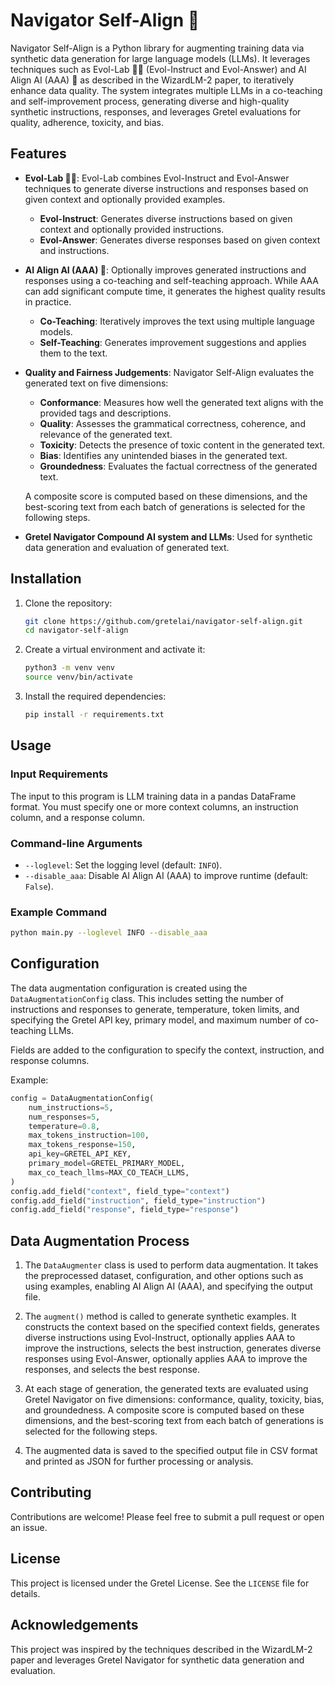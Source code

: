 # Navigator Self-Align 🚀

Navigator Self-Align is a Python library for augmenting training data via synthetic data generation for large language models (LLMs). It leverages techniques such as Evol-Lab 🌟✨ (Evol-Instruct and Evol-Answer) and AI Align AI (AAA) 🧠 as described in the WizardLM-2 paper, to iteratively enhance data quality. The system integrates multiple LLMs in a co-teaching and self-improvement process, generating diverse and high-quality synthetic instructions, responses, and leverages Gretel evaluations for quality, adherence, toxicity, and bias.

## Features

- **Evol-Lab 🌟✨**: Evol-Lab combines Evol-Instruct and Evol-Answer techniques to generate diverse instructions and responses based on given context and optionally provided examples.
  - **Evol-Instruct**: Generates diverse instructions based on given context and optionally provided instructions.
  - **Evol-Answer**: Generates diverse responses based on given context and instructions.
- **AI Align AI (AAA) 🧠**: Optionally improves generated instructions and responses using a co-teaching and self-teaching approach. While AAA can add significant compute time, it generates the highest quality results in practice.
  - **Co-Teaching**: Iteratively improves the text using multiple language models.
  - **Self-Teaching**: Generates improvement suggestions and applies them to the text.
- **Quality and Fairness Judgements**: Navigator Self-Align evaluates the generated text on five dimensions:
  - **Conformance**: Measures how well the generated text aligns with the provided tags and descriptions.
  - **Quality**: Assesses the grammatical correctness, coherence, and relevance of the generated text.
  - **Toxicity**: Detects the presence of toxic content in the generated text.
  - **Bias**: Identifies any unintended biases in the generated text.
  - **Groundedness**: Evaluates the factual correctness of the generated text.
  
  A composite score is computed based on these dimensions, and the best-scoring text from each batch of generations is selected for the following steps.
- **Gretel Navigator Compound AI system and LLMs**: Used for synthetic data generation and evaluation of generated text.

## Installation

1. Clone the repository:

   ```bash
   git clone https://github.com/gretelai/navigator-self-align.git
   cd navigator-self-align
   ```

2. Create a virtual environment and activate it:

   ```bash
   python3 -m venv venv
   source venv/bin/activate
   ```

3. Install the required dependencies:

   ```bash
   pip install -r requirements.txt
   ```

## Usage

### Input Requirements

The input to this program is LLM training data in a pandas DataFrame format. You must specify one or more context columns, an instruction column, and a response column.

### Command-line Arguments

- `--loglevel`: Set the logging level (default: `INFO`).
- `--disable_aaa`: Disable AI Align AI (AAA) to improve runtime (default: `False`).

### Example Command

```bash
python main.py --loglevel INFO --disable_aaa
```

## Configuration

The data augmentation configuration is created using the `DataAugmentationConfig` class. This includes setting the number of instructions and responses to generate, temperature, token limits, and specifying the Gretel API key, primary model, and maximum number of co-teaching LLMs.

Fields are added to the configuration to specify the context, instruction, and response columns.

Example:

```python
config = DataAugmentationConfig(
    num_instructions=5,
    num_responses=5,
    temperature=0.8,
    max_tokens_instruction=100,
    max_tokens_response=150,
    api_key=GRETEL_API_KEY,
    primary_model=GRETEL_PRIMARY_MODEL,
    max_co_teach_llms=MAX_CO_TEACH_LLMS,
)
config.add_field("context", field_type="context")
config.add_field("instruction", field_type="instruction")
config.add_field("response", field_type="response")
```

## Data Augmentation Process

1. The `DataAugmenter` class is used to perform data augmentation. It takes the preprocessed dataset, configuration, and other options such as using examples, enabling AI Align AI (AAA), and specifying the output file.

2. The `augment()` method is called to generate synthetic examples. It constructs the context based on the specified context fields, generates diverse instructions using Evol-Instruct, optionally applies AAA to improve the instructions, selects the best instruction, generates diverse responses using Evol-Answer, optionally applies AAA to improve the responses, and selects the best response.

3. At each stage of generation, the generated texts are evaluated using Gretel Navigator on five dimensions: conformance, quality, toxicity, bias, and groundedness. A composite score is computed based on these dimensions, and the best-scoring text from each batch of generations is selected for the following steps.

4. The augmented data is saved to the specified output file in CSV format and printed as JSON for further processing or analysis.

## Contributing

Contributions are welcome! Please feel free to submit a pull request or open an issue.

## License

This project is licensed under the Gretel License. See the `LICENSE` file for details.

## Acknowledgements

This project was inspired by the techniques described in the WizardLM-2 paper and leverages Gretel Navigator for synthetic data generation and evaluation.